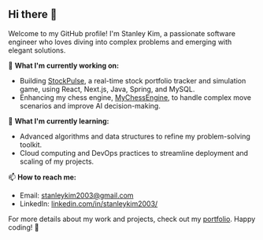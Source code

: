 ## Hi there 👋

Welcome to my GitHub profile! I'm Stanley Kim, a passionate software engineer who loves diving into complex problems and emerging with elegant solutions.

🔭 **What I'm currently working on:**
- Building [StockPulse](https://github.com/stanleytk/StockPulse/), a real-time stock portfolio tracker and simulation game, using React, Next.js, Java, Spring, and MySQL.
- Enhancing my chess engine, [MyChessEngine](https://github.com/stanleytk/MyChessEngine/), to handle complex move scenarios and improve AI decision-making.

🌱 **What I'm currently learning:**
- Advanced algorithms and data structures to refine my problem-solving toolkit.
- Cloud computing and DevOps practices to streamline deployment and scaling of my projects.

📫 **How to reach me:**
- Email: [stanleykim2003@gmail.com](mailto:stanleykim2003@gmail.com)
- LinkedIn: [linkedin.com/in/stanleykim2003/](https://www.linkedin.com/in/stanleykim2003/)

For more details about my work and projects, check out my [portfolio](https://stanleytk.github.io/Portfolio/). Happy coding! 🚀
